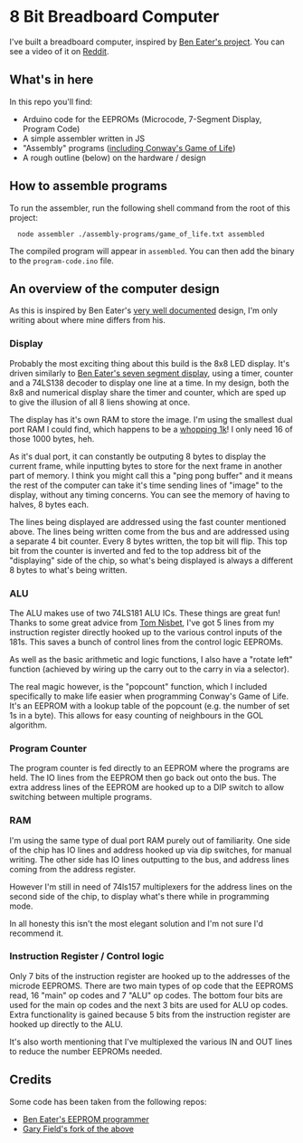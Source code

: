 # 8 Bit Breadboard Computer

I've built a breadboard computer, inspired by [Ben Eater's project](https://eater.net/8bit). You can see a video of it on [Reddit](https://www.reddit.com/r/beneater/comments/kvwvic/conways_game_of_life_running_on_an_8bit/).

## What's in here
In this repo you'll find:

- Arduino code for the EEPROMs (Microcode, 7-Segment Display, Program Code)
- A simple assembler written in JS
- "Assembly" programs ([including Conway's Game of Life](assembly-programs/game_of_life.txt))
- A rough outline (below) on the hardware / design

## How to assemble programs
To run the assembler, run the following shell command from the root of this project:

```shell
  node assembler ./assembly-programs/game_of_life.txt assembled
```

The compiled program will appear in `assembled`. You can then add the binary to the `program-code.ino` file.

## An overview of the computer design
As this is inspired by Ben Eater's [very well documented](https://eater.net/8bit) design, I'm only writing about where mine differs from his.

### Display
Probably the most exciting thing about this build is the 8x8 LED display. It's driven similarly to [Ben Eater's seven segment display](https://www.youtube.com/watch?v=dLh1n2dErzE), using a timer, counter and a 74LS138 decoder to display one line at a time. In my design, both the 8x8 and numerical display share the timer and counter, which are sped up to give the illusion of all 8 liens showing at once.

The display has it's own RAM to store the image. I'm using the smallest dual port RAM I could find, which happens to be a [whopping 1k](https://www.mouser.de/ProductDetail/Renesas-IDT/7130LA55PDGI/?qs=SmUuHNCnblqI4owWVG3MRQ%3D%3D)! I only need 16 of those 1000 bytes, heh. 

As it's dual port, it can constantly be outputing 8 bytes to display the current frame, while inputting bytes to store for the next frame in another part of memory. I think you might call this a "ping pong buffer" and it means the rest of the computer can take it's time sending lines of "image" to the display, without any timing concerns. You can see the memory of having to halves, 8 bytes each.

The lines being displayed are addressed using the fast counter mentioned above. The lines being written come from the bus and are addressed using a separate 4 bit counter. Every 8 bytes written, the top bit will flip. This top bit from the counter is inverted and fed to the top address bit of the "displaying" side of the chip, so what's being displayed is always a different 8 bytes to what's being written.

### ALU
The ALU makes use of two 74LS181 ALU ICs. These things are great fun!
Thanks to some great advice from [Tom Nisbet](https://github.com/TomNisbet/nqsap), I've got 5 lines from my instruction register directly hooked up to the various control inputs of the 181s. This saves a bunch of control lines from the control logic EEPROMs.

As well as the basic arithmetic and logic functions, I also have a "rotate left" function (achieved by wiring up the carry out to the carry in via a selector).

The real magic however, is the "popcount" function, which I included specifically to make life easier when programming Conway's Game of Life. It's an EEPROM with a lookup table of the popcount (e.g. the number of set 1s in a byte). This allows for easy counting of neighbours in the GOL algorithm.

### Program Counter
The program counter is fed directly to an EEPROM where the programs are held. The IO lines from the EEPROM then go back out onto the bus. The extra address lines of the EEPROM are hooked up to a DIP switch to allow switching between multiple programs.

### RAM
I'm using the same type of dual port RAM purely out of familiarity. One side of the chip has IO lines and address hooked up via dip switches, for manual writing. The other side has IO lines outputting to the bus, and address lines coming from the address register. 

However I'm still in need of 74ls157 multiplexers for the address lines on the second side of the chip, to display what's there while in programming mode.

In all honesty this isn't the most elegant solution and I'm not sure I'd recommend it.

### Instruction Register / Control logic
Only 7 bits of the instruction register are hooked up to the addresses of the microde EEPROMS. There are two main types of op code that the EEPROMS read, 16 "main" op codes and 7 "ALU" op codes. The bottom four bits are used for the main op codes and the next 3 bits are used for ALU op codes. Extra functionality is gained because 5 bits from the instruction register are hooked up directly to the ALU. 

It's also worth mentioning that I've multiplexed the various IN and OUT lines to reduce the number EEPROMs needed.

## Credits
Some code has been taken from the following repos:

- [Ben Eater's EEPROM programmer](https://github.com/beneater/eeprom-programmer)
- [Gary Field's fork of the above](https://github.com/grfield/eeprom-programmer)
